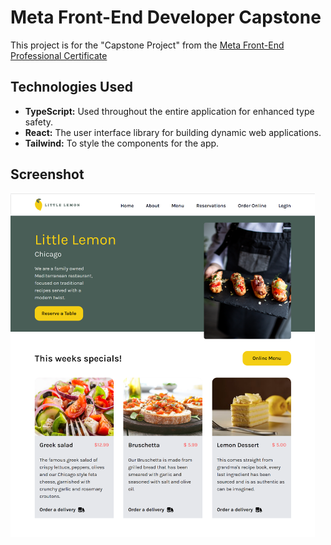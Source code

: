 # Meta Front-End Developer Capstone

This project is for the "Capstone Project" from the <a href="https://www.coursera.org/professional-certificates/meta-front-end-developer" target="_blank">Meta Front-End Professional Certificate</a>

## Technologies Used

- **TypeScript:** Used throughout the entire application for enhanced type safety.
- **React:** The user interface library for building dynamic web applications.
- **Tailwind:** To style the components for the app.

## Screenshot
<img src="frontend-developer-capstone/public/meta-frontend-developer-capstone-ochre.vercel.app_(iPad Pro).png" alt="Screenshot 1" height="550">
